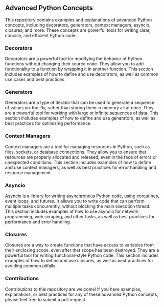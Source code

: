 ## Advanced Python Concepts
This repository contains examples and explanations of advanced Python concepts, including decorators, generators, context managers, asyncio, closures, and more. These concepts are powerful tools for writing clear, concise, and efficient Python code.

### Decorators
Decorators are a powerful tool for modifying the behavior of Python functions without changing their source code. They allow you to add functionality to a function by wrapping it in another function. This section includes examples of how to define and use decorators, as well as common use cases and best practices.

### Generators
Generators are a type of iterator that can be used to generate a sequence of values on-the-fly, rather than storing them in memory all at once. They are a powerful tool for working with large or infinite sequences of data. This section includes examples of how to define and use generators, as well as best practices for optimizing performance.

### Context Managers
Context managers are a tool for managing resources in Python, such as files, sockets, or database connections. They allow you to ensure that resources are properly allocated and released, even in the face of errors or unexpected conditions. This section includes examples of how to define and use context managers, as well as best practices for error handling and resource management.

### Asyncio
Asyncio is a library for writing asynchronous Python code, using coroutines, event loops, and futures. It allows you to write code that can perform multiple tasks concurrently, without blocking the main execution thread. This section includes examples of how to use asyncio for network programming, web scraping, and other tasks, as well as best practices for performance and error handling.

### Closures
Closures are a way to create functions that have access to variables from their enclosing scope, even after that scope has been destroyed. They are a powerful tool for writing functional-style Python code. This section includes examples of how to define and use closures, as well as best practices for avoiding common pitfalls.

### Contributions
Contributions to this repository are welcome! If you have examples, explanations, or best practices for any of these advanced Python concepts, please feel free to submit a pull request.


